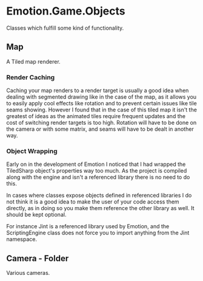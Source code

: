 # Emotion.Game.Objects

Classes which fulfill some kind of functionality.

## Map

A Tiled map renderer.

### Render Caching

Caching your map renders to a render target is usually a good idea when dealing with segmented drawing like in the case of the map, as it allows you to easily apply cool effects like rotation and to prevent certain issues like tile seams showing. However I found that in the case of this tiled map it isn't the greatest of ideas as the animated tiles require frequent updates and the cost of switching render targets is too high. Rotation will have to be done on the camera or with some matrix, and seams will have to be dealt in another way.

### Object Wrapping

Early on in the development of Emotion I noticed that I had wrapped the TiledSharp object's properties way too much. As the project is compiled along with the engine and isn't a referenced library there is no need to do this.

In cases where classes expose objects defined in referenced libraries I do not think it is a good idea to make the user of your code access them directly, as in doing so you make them reference the other library as well. It should be kept optional. 

For instance Jint is a referenced library used by Emotion, and the ScriptingEngine class does not force you to import anything from the Jint namespace.

## Camera - Folder

Various cameras.